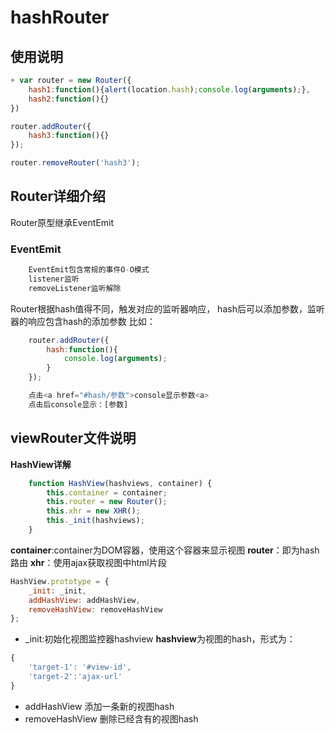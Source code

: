# hashRouter

## 使用说明

``` javascript
+ var router = new Router({
    hash1:function(){alert(location.hash);console.log(arguments);},
	hash2:function(){}
})

router.addRouter({
	hash3:function(){}
});

router.removeRouter('hash3');
``` 

## Router详细介绍

Router原型继承EventEmit

### EventEmit

```javascript
	EventEmit包含常规的事件O-O模式
	listener监听
	removeListener监听解除
```

Router根据hash值得不同，触发对应的监听器响应，
hash后可以添加参数，监听器的响应包含hash的添加参数
比如：
```javascript
	router.addRouter({
		hash:function(){
			console.log(arguments);
		}
	});

	点击<a href="#hash/参数">console显示参数<a>
	点击后console显示：[参数]
```
## viewRouter文件说明

**HashView详解**

```javascript
	function HashView(hashviews, container) {
	    this.container = container;
	    this.router = new Router();
	    this.xhr = new XHR();
	    this._init(hashviews);
	}
```
**container**:container为DOM容器，使用这个容器来显示视图
**router**：即为hash路由
**xhr**：使用ajax获取视图中html片段

```javascript
HashView.prototype = {
    _init: _init,
    addHashView: addHashView,
    removeHashView: removeHashView
};
```
+ _init:初始化视图监控器hashview
**hashview**为视图的hash，形式为：
```javascript
{
	'target-1': '#view-id',
	'target-2':'ajax-url'	
}
```
+ addHashView
添加一条新的视图hash
+ removeHashView
删除已经含有的视图hash